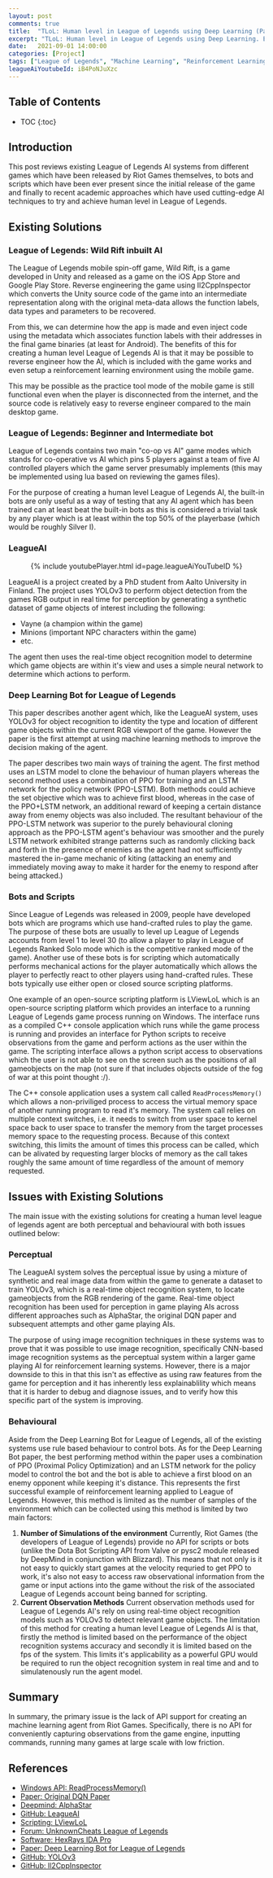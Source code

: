 ```yaml
---
layout: post
comments: true
title:  "TLoL: Human level in League of Legends using Deep Learning (Part 1 - Existing Solutions)"
excerpt: "TLoL: Human level in League of Legends using Deep Learning. Existing solutions, problem analysis, initial ideas, data exploration, visualisation, intuition and possible solutions."
date:   2021-09-01 14:00:00
categories: [Project]
tags: ["League of Legends", "Machine Learning", "Reinforcement Learning", "TLoL"]
leagueAiYoutubeId: iB4PoNJuXzc
---
```


## Table of Contents

* TOC
{:toc}

## Introduction

This post reviews existing League of Legends AI systems from different games
which have been released by Riot Games themselves, to bots and scripts which
have been ever present since the initial release of the game and finally to
recent academic approaches which have used cutting-edge AI techniques to
try and achieve human level in League of Legends.

## Existing Solutions


### League of Legends: Wild Rift inbuilt AI
The League of Legends mobile spin-off game, Wild Rift, is a game developed in Unity
and released as a game on the iOS App Store and Google Play Store. Reverse engineering
the game using Il2CppInspector which converts the Unity source code of the game into an intermediate representation along with the original meta-data allows the function labels, data types and parameters to be recovered.

From this, we can determine how the app
is made and even inject code using the metadata which associates function labels with
their addresses in the final game binaries (at least for Android). The benefits of this
for creating a human level League of Legends AI is that it may be possible to reverse
engineer how the AI, which is included with the game works and even setup a reinforcement
learning environment using the mobile game.

This may be possible as the practice tool
mode of the mobile game is still functional even when the player is disconnected from
the internet, and the source code is relatively easy to reverse engineer compared to
the main desktop game.


### League of Legends: Beginner and Intermediate bot
League of Legends contains two main "co-op vs AI" game modes which stands for
co-operative vs AI which pins 5 players against a team of five AI controlled players
which the game server presumably implements (this may be implemented using lua based
on reviewing the games files).

For the purpose of creating a human level League of
Legends AI, the built-in bots are only useful as a way of testing that any AI agent
which has been trained can at least beat the built-in bots as this is considered a
trivial task by any player which is at least within the top 50% of the playerbase
(which would be roughly Silver I).


### LeagueAI
<div style="text-align: center;">
{% include youtubePlayer.html id=page.leagueAiYouTubeID %}
</div>

LeagueAI is a project created by a PhD student from Aalto University in Finland.
The project uses YOLOv3 to perform object detection from the games RGB output in
real time for perception by generating a synthetic dataset of game objects of interest
including the following:
- Vayne (a champion within the game)
- Minions (important NPC characters within the game)
- etc.

The agent then uses the real-time object recognition model to determine which game
objects are within it's view and uses a simple neural network to determine which actions
to perform.


### Deep Learning Bot for League of Legends
This paper describes another agent which, like the LeagueAI system, uses YOLOv3 for
object recognition to identity the type and location of different game objects within
the current RGB viewport of the game. However the paper is the first attempt at using
machine learning methods to improve the decision making of the agent.

The paper describes two main ways of training the agent.
The first method uses an LSTM model to clone the behaviour of human players whereas
the second method uses a combination of PPO for training and an LSTM network for the
policy network (PPO-LSTM).
Both methods could achieve the set objective which was to achieve first blood, whereas
in the case of the PPO+LSTM network, an additional reward of keeping a certain distance
away from enemy objects was also included. The resultant behaviour of the PPO-LSTM network
was superior to the purely behavioural cloning approach as the PPO-LSTM agent's behaviour
was smoother and the purely LSTM network exhibited strange patterns such as randomly clicking back and forth in the presence of enemies as the agent had not sufficiently mastered the in-game mechanic of kiting (attacking an enemy and immediately moving away
to make it harder for the enemy to respond after being attacked.)


### Bots and Scripts
Since League of Legends was released in 2009, people have developed bots which are
programs which use hand-crafted rules to play the game. The purpose of these bots
are usually to level up League of Legends accounts from level 1 to level 30 (to allow
a player to play in League of Legends Ranked Solo mode which is the competitive ranked
mode of the game). Another use of these bots is for scripting which automatically
performs mechanical actions for the player automatically which allows the player to
perfectly react to other players using hand-crafted rules. These bots typically
use either open or closed source scripting platforms.

One example of an open-source scripting platform is LViewLoL which is an open-source
scripting platform which provides an interface to a running League of Legends game
process running on Windows. The interface runs as a compiled C++ console application
which runs while the game process is running and provides an interface for Python
scripts to receive observations from the game and perform actions as the user within
the game. The scripting interface allows a python script access to observations which
the user is not able to see on the screen such as the positions of all gameobjects
on the map (not sure if that includes objects outside of the fog of war at this point
thought :/).

The C++ console application uses a system call called `ReadProcessMemory()` which
allows a non-priviliged process to access the virtual memory space of another running
program to read it's memory. The system call relies on multiple context switches, i.e.
it needs to switch from user space to kernel space back to user space to transfer the
memory from the target processes memory space to the requesting process. Because of this
context switching, this limits the amount of times this process can be called, which can
be alivated by requesting larger blocks of memory as the call takes roughly the same
amount of time regardless of the amount of memory requested.


## Issues with Existing Solutions
The main issue with the existing solutions for creating a human level league of legends
agent are both perceptual and behavioural with both issues outlined below:


### Perceptual
The LeagueAI system solves the perceptual issue by using a mixture of synthetic and
real image data from within the game to generate a dataset to train YOLOv3, which is
a real-time object recognition system, to locate gameobjects from the RGB rendering
of the game. Real-time object recognition has been used for perception in game playing
AIs across different approaches such as AlphaStar, the original DQN paper and subsequent
attempts and other game playing AIs.

The purpose of using image recognition techniques
in these systems was to prove that it was possible to use image recognition, specifically
CNN-based image recognition systems as the perceptual system within a larger game playing
AI for reinforcement learning systems. However, there is a major downside to this in that
this isn't as effective as using raw features from the game for perception and it has
inherently less explainablility which means that it is harder to debug and diagnose issues,
and to verify how this specific part of the system is improving.


### Behavioural
Aside from the Deep Learning Bot for League of Legends, all of the existing systems use
rule based behaviour to control bots. As for the Deep Learning Bot paper, the best
performing method within the paper uses a combination of PPO (Proximal Policy Optimization)
and an LSTM network for the policy model to control the bot and the bot is able to achieve
a first blood on an enemy opponent while keeping it's distance. This represents the first
successful example of reinforcement learning applied to League of Legends. However, this
method is limited as the number of samples of the environment which can be collected using
this method is limited by two main factors:
1. **Number of Simulations of the environment**
   Currently, Riot Games (the developers of League of Legends) provide no API for scripts or
   bots (unlike the Dota Bot Scripting API from Valve or pysc2 module released by DeepMind
   in conjunction with Blizzard). This means that not only is it not easy to quickly start
   games at the velocity requried to get PPO to work, it's also not easy to access raw
   observational information from the game or input actions into the game without the risk
   of the associated League of Legends account being banned for scripting.
2. **Current Observation Methods**
   Current observation methods used for League of Legends AI's rely on using real-time
   object recognition models such as YOLOv3 to detect relevant game objects. The limitation
   of this method for creating a human level League of Legends AI is that, firstly the 
   method is limited based on the performance of the object recognition systems accuracy
   and secondly it is limited based on the fps of the system. This limits it's applicability
   as a powerful GPU would be required to run the object recognition system in real time and
   and to simulatenously run the agent model.


## Summary
In summary, the primary issue is the lack of API support for creating an machine learning agent from Riot Games. Specifically, there is no API for conveniently capturing
observations from the game engine, inputting commands, running many games at large scale
with low friction.


## References
- [Windows API: ReadProcessMemory()](https://docs.microsoft.com/en-us/windows/win32/api/memoryapi/nf-memoryapi-readprocessmemory)
- [Paper: Original DQN Paper](https://www.cs.toronto.edu/~vmnih/docs/dqn.pdf)
- [Deepmind: AlphaStar](https://deepmind.com/blog/article/alphastar-mastering-real-time-strategy-game-starcraft-ii)
- [GitHub: LeagueAI](https://github.com/Oleffa/LeagueAI)
- [Scripting: LViewLoL](https://github.com/orkido/LViewLoL)
- [Forum: UnknownCheats League of Legends](https://www.unknowncheats.me/forum/league-of-legends/)
- [Software: HexRays IDA Pro](https://hex-rays.com/ida-pro/)
- [Paper: Deep Learning Bot for League of Legends](https://ojs.aaai.org/index.php/AIIDE/article/view/7449/7348)
- [GitHub: YOLOv3](https://github.com/ultralytics/yolov3)
- [GitHub: Il2CppInspector](https://github.com/djkaty/Il2CppInspector)